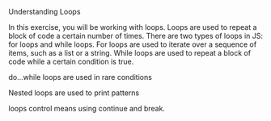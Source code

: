 Understanding Loops <br>

In this exercise, you will be working with loops. Loops are used to repeat a block of
code a certain number of times. There are two types of loops in JS: for loops and
while loops. For loops are used to iterate over a sequence of items, such as a list or
a string. While loops are used to repeat a block of code while a certain condition is
true. <br>

do...while loops are used in rare conditions<br>

Nested loops are used to print patterns <br>

loops control means using continue and break.


